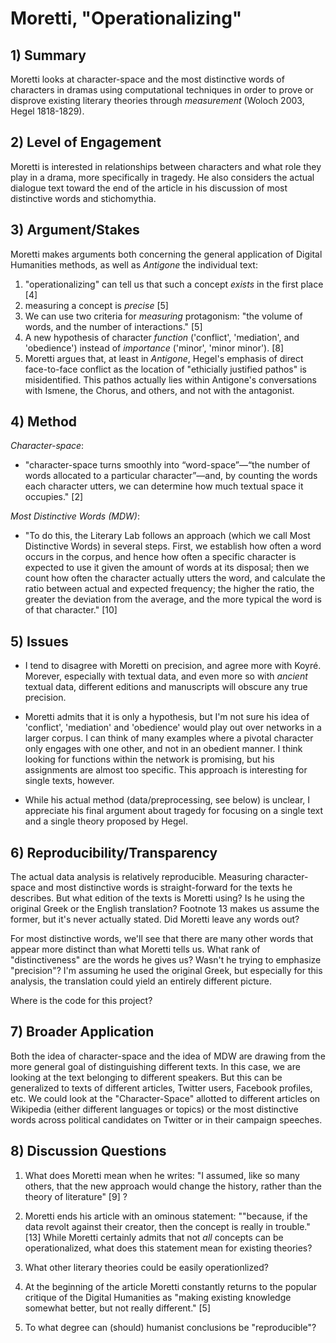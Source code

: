 # Moretti, "Operationalizing"

## 1) Summary

Moretti looks at character-space and the most distinctive words of characters in dramas using computational techniques in order to prove or disprove existing literary theories through *measurement* (Woloch 2003, Hegel 1818-1829).

## 2) Level of Engagement

Moretti is interested in relationships between characters and what role they play in a drama, more specifically in tragedy. He also considers the actual dialogue text toward the end of the article in his discussion of most distinctive words and stichomythia.

## 3) Argument/Stakes

Moretti makes arguments both concerning the general application of Digital Humanities methods, as well as *Antigone* the individual text:

1. "operationalizing" can tell us that such a concept *exists* in the first place [4]
2. measuring a concept is *precise* [5]
3. We can use two criteria for *measuring* protagonism: "the volume of words, and the number of
interactions." [5]
4. A new hypothesis of character *function* ('conflict', 'mediation', and 'obedience') instead of *importance* ('minor', 'minor minor'). [8]
5. Moretti argues that, at least in *Antigone*, Hegel's emphasis of direct face-to-face conflict as the location of "ethicially justified pathos" is misidentified. This pathos actually lies within Antigone's conversations with Ismene, the Chorus, and others, and not with the antagonist.

## 4) Method

*Character-space*:

- "character-space turns smoothly into “word-space”—“the number of words allocated to a particular character”—and, by counting the words each character utters, we can determine how much textual space it occupies." [2]

*Most Distinctive Words (MDW)*:

- "To do this, the Literary Lab follows an approach (which we call Most Distinctive Words) in several steps. First, we establish how often a word occurs in the corpus, and hence how often a specific character is expected to use it given the amount of words at its disposal; then we count how often the character actually utters the word, and calculate the ratio between actual and expected frequency; the higher the ratio, the greater the deviation from the average, and the more typical the word is of that character." [10]

## 5) Issues

- I tend to disagree with Moretti on precision, and agree more with Koyré. Morever, especially with textual data, and even more so with *ancient* textual data, different editions and manuscripts will obscure any true precision.

- Moretti admits that it is only a hypothesis, but I'm not sure his idea of 'conflict', 'mediation' and 'obedience' would play out over networks in a larger corpus. I can think of many examples where a pivotal character only engages with one other, and not in an obedient manner. I think looking for functions within the network is promising, but his assignments are almost too specific. This approach is interesting for single texts, however.

- While his actual method (data/preprocessing, see below) is unclear, I appreciate his final argument about tragedy for focusing on a single text and a single theory proposed by Hegel.

## 6) Reproducibility/Transparency

The actual data analysis is relatively reproducible. Measuring character-space and most distinctive words is straight-forward for the texts he describes. But what edition of the texts is Moretti using? Is he using the original Greek or the English translation? Footnote 13 makes us assume the former, but it's never actually stated. Did Moretti leave any words out? 

For most distinctive words, we'll see that there are many other words that appear more distinct than what Moretti tells us. What rank of "distinctiveness" are the words he gives us? Wasn't he trying to emphasize "precision"? I'm assuming he used the original Greek, but especially for this analysis, the translation could yield an entirely different picture.

Where is the code for this project?

## 7) Broader Application

Both the idea of character-space and the idea of MDW are drawing from the more general goal of distinguishing different texts. In this case, we are looking at the text belonging to different speakers. But this can be generalized to texts of different articles, Twitter users, Facebook profiles, etc. We could look at the "Character-Space" allotted to different articles on Wikipedia (either different languages or topics) or the most distinctive words across political candidates on Twitter or in their campaign speeches.

## 8) Discussion Questions

1. What does Moretti mean when he writes: "I assumed, like so many others, that the new approach would change the history, rather than the theory of literature" [9] ?

2. Moretti ends his article with an ominous statement: ""because, if the data revolt against their creator, then the concept is really in trouble." [13] While Moretti certainly admits that not *all* concepts can be operationalized, what does this statement mean for existing theories?

3. What other literary theories could be easily operationlized?

4. At the beginning of the article Moretti constantly returns to the popular critique of the Digital Humanities as "making existing knowledge somewhat better, but not really different." [5]

5. To what degree can (should) humanist conclusions be "reproducible"?
